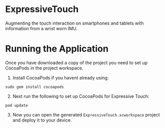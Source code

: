 # ExpressiveTouch
Augmenting the touch interaction on smartphones and tablets with information from a wrist worn IMU.

# Running the Application
Once you have downloaded a copy of the project you need to set up CocoaPods in the project workspace.

  1. Install CocoaPods if you havent already using:
```
sudo gem install cocoapods
```
  2. Next run the following to set up CocoaPods for Expressive Touch:
```
pod update
```
  3. Now you can open the generated ```ExpressiveTouch.xcworkspace``` project and deploy it to your device.
